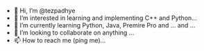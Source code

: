 - 👋 Hi, I’m @tezpadhye
- 👀 I’m interested in learning and implementing C++ and Python...
- 🌱 I’m currently learning Python, Java, Premire Pro and ... and ...
- 💞️ I’m looking to collaborate on anything ...
- 📫 How to reach me (ping me)...

<!---
tezpadhye/tezpadhye is a ✨ special ✨ repository because its `README.md` (this file) appears on your GitHub profile.
You can click the Preview link to take a look at your changes.
--->
